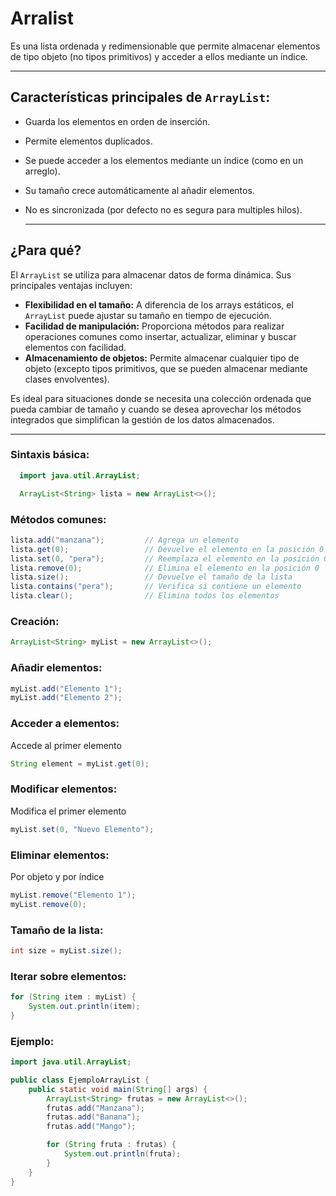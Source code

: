 # Arralist

Es una lista ordenada y redimensionable que permite almacenar elementos de tipo objeto (no tipos primitivos) y acceder a ellos mediante un índice.

---

## Características principales de `ArrayList`:

- Guarda los elementos en orden de inserción.

- Permite elementos duplicados.

- Se puede acceder a los elementos mediante un índice (como en un arreglo).

- Su tamaño crece automáticamente al añadir elementos.

- No es sincronizada (por defecto no es segura para multiples hilos).

  ---

## ¿Para qué?

El `ArrayList` se utiliza para almacenar datos de forma dinámica. Sus principales ventajas incluyen:

- **Flexibilidad en el tamaño:** A diferencia de los arrays estáticos, el `ArrayList` puede ajustar su tamaño en tiempo de ejecución.
- **Facilidad de manipulación:** Proporciona métodos para realizar operaciones comunes como insertar, actualizar, eliminar y buscar elementos con facilidad.
- **Almacenamiento de objetos:** Permite almacenar cualquier tipo de objeto (excepto tipos primitivos, que se pueden almacenar mediante clases envolventes).

Es ideal para situaciones donde se necesita una colección ordenada que pueda cambiar de tamaño y cuando se desea aprovechar los métodos integrados que simplifican la gestión de los datos almacenados.

---

### Sintaxis básica:
```java
  import java.util.ArrayList;

  ArrayList<String> lista = new ArrayList<>();
```
### Métodos comunes:
```java
lista.add("manzana");         // Agrega un elemento
lista.get(0);                 // Devuelve el elemento en la posición 0
lista.set(0, "pera");         // Reemplaza el elemento en la posición 0
lista.remove(0);              // Elimina el elemento en la posición 0
lista.size();                 // Devuelve el tamaño de la lista
lista.contains("pera");       // Verifica si contiene un elemento
lista.clear();                // Elimina todos los elementos
```

### Creación:

```java
ArrayList<String> myList = new ArrayList<>();
```

### Añadir elementos:

```java
myList.add("Elemento 1");
myList.add("Elemento 2");
```

### Acceder a elementos:

Accede al primer elemento

```java
String element = myList.get(0);
```

### Modificar elementos:

Modifica el primer elemento

```java
myList.set(0, "Nuevo Elemento");
```

### Eliminar elementos:

Por objeto y por índice

```java
myList.remove("Elemento 1"); 
myList.remove(0);
```

### Tamaño de la lista:

```java
int size = myList.size();
```

### Iterar sobre elementos:

```java
for (String item : myList) {
    System.out.println(item);
}
```

### Ejemplo:

```java
import java.util.ArrayList;

public class EjemploArrayList {
    public static void main(String[] args) {
        ArrayList<String> frutas = new ArrayList<>();
        frutas.add("Manzana");
        frutas.add("Banana");
        frutas.add("Mango");

        for (String fruta : frutas) {
            System.out.println(fruta);
        }
    }
}
```
